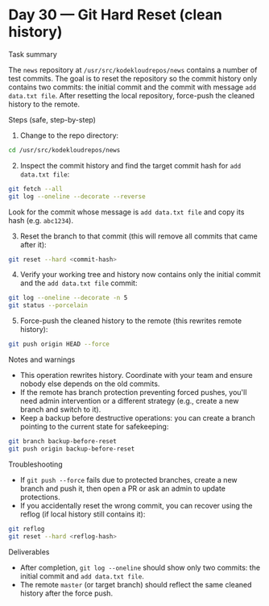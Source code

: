 # Day 30 — Git Hard Reset (clean history)

Task summary

The `news` repository at `/usr/src/kodekloudrepos/news` contains a number of test commits. The goal is to reset the repository so the commit history only contains two commits: the initial commit and the commit with message `add data.txt file`. After resetting the local repository, force-push the cleaned history to the remote.

Steps (safe, step-by-step)

1. Change to the repo directory:

```bash
cd /usr/src/kodekloudrepos/news
```

2. Inspect the commit history and find the target commit hash for `add data.txt file`:

```bash
git fetch --all
git log --oneline --decorate --reverse
```

Look for the commit whose message is `add data.txt file` and copy its hash (e.g. `abc1234`).

3. Reset the branch to that commit (this will remove all commits that came after it):

```bash
git reset --hard <commit-hash>
```

4. Verify your working tree and history now contains only the initial commit and the `add data.txt file` commit:

```bash
git log --oneline --decorate -n 5
git status --porcelain
```

5. Force-push the cleaned history to the remote (this rewrites remote history):

```bash
git push origin HEAD --force
```

Notes and warnings

- This operation rewrites history. Coordinate with your team and ensure nobody else depends on the old commits.
- If the remote has branch protection preventing forced pushes, you'll need admin intervention or a different strategy (e.g., create a new branch and switch to it).
- Keep a backup before destructive operations: you can create a branch pointing to the current state for safekeeping:

```bash
git branch backup-before-reset
git push origin backup-before-reset
```

Troubleshooting

- If `git push --force` fails due to protected branches, create a new branch and push it, then open a PR or ask an admin to update protections.
- If you accidentally reset the wrong commit, you can recover using the reflog (if local history still contains it):

```bash
git reflog
git reset --hard <reflog-hash>
```

Deliverables

- After completion, `git log --oneline` should show only two commits: the initial commit and `add data.txt file`.
- The remote `master` (or target branch) should reflect the same cleaned history after the force push.
